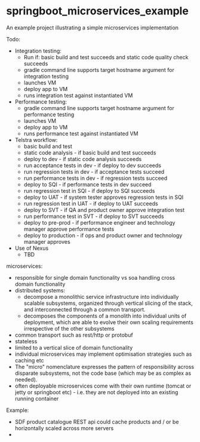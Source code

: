 # springboot_microservices_example
An example project illustrating a simple microservices implementation

Todo:
- Integration testing:
  - Run if: basic build and test succeeds and static code quality check succeeds
  - gradle command line supports target hostname argument for integration testing
  - launches VM
  - deploy app to VM
  - runs integration test against instantiated VM 
- Performance testing:
  - gradle command line supports target hostname argument for performance testing
  - launches VM
  - deploy app to VM
  - runs performance test against instantiated VM 
- Telstra workflow:
  - basic build and test
  - static code analysis - if basic build and test succeeds
  - deploy to dev - if static code analysis succeeds
  - run acceptance tests in dev - if deploy to dev succeeds
  - run regression tests in dev - if acceptance tests succeed
  - run performance tests in dev - if regression tests succeed
  - deploy to SQI - if performance tests in dev succeed
  - run regression test in SQI - if deploy to SQI succeeds
  - deploy to UAT - if system tester approves regression tests in SQI
  - run regression test in UAT - if deploy to UAT succeeds
  - deploy to SVT - if QA and product owner approve integration test 
  - run performance test in SVT - if deploy to SVT succeeds
  - deploy to pre-prod - if performance engineer and technology manager approve performance tests
  - deploy to production - if ops and product owner and technology manager approves
- Use of Nexus
  - TBD

microservices:
- responsible for single domain functionality vs soa handling cross domain functionality
- distributed systems:
  - decompose a monolithic service infrastructure into individually scalable subsystems, organized through vertical slicing of the stack, and interconnected through a common transport.
  - decomposes the components of a monolith into individual units of deployment, which are able to evolve their own scaling requirements irrespective of the other subsystems
- common transport such as rest/http or protobuf
- stateless
- limited to a vertical slice of domain functionality
- individual microservices may implement optimisation strategies such as caching etc
- The "micro" nomenclature expresses the pattern of responsibility across disparate subsystems, not the code base (which may be as complex as needed).
- often deployable microservices come with their own runtime (tomcat or jetty or springboot etc) - i.e. they are not deployed into an existing running container

Example:
- SDF product catalogue REST api could cache products and / or be horizontally scaled across more servers
- 

